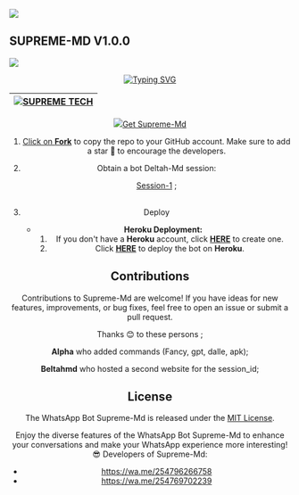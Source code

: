 <a><img src='https://i.imgur.com/LyHic3i.gif'/></a>
## SUPREME-MD V1.0.0 
<a><img src='https://i.imgur.com/LyHic3i.gif'/></a>

<div align="center">
<a href="https://git.io/typing-svg"><img src="https://readme-typing-svg.demolab.com?font=Black+Ops+One&size=50&pause=1000&color=1BAFBAFF&center=true&width=910&height=100&lines=SUPREME+MD;A+WHATSAPP+BOT;CREATED+BY+SUPREME+TECH" alt="Typing SVG" /></a>
  </p>
<div align="center">

| [![SUPREME TECH](https://telegra.ph/file/201479b521f3c8c245147.jpg?lenght=50width=50)](https://github.com/Deltahmd)|
|----|

<p align="center">
  <a href="#"><img src="http://readme-typing-svg.herokuapp.com?



## Get Supreme-Md

1. Click on **[Fork](https://github.com/Deltahmd/Deltah-Md/fork)** to copy the repo to your GitHub account. Make sure to add a star 🌟 to encourage the developers.

2. Obtain a bot Deltah-Md session: 

   [Session-1](https://deltahsession-7903ef2b4bb6.herokuapp.com/) ; <br><br>


4. Deploy
   - **Heroku Deployment:**
     1. If you don't have a **Heroku** account, click [**HERE**](https://id.heroku.com/login) to create one.
     2. Click [**HERE**](https://dashboard.heroku.com/new?template=https://github.com/Deltahmd/Deltah-Md) to deploy the bot on **Heroku**.

## Contributions

Contributions to Supreme-Md are welcome! If you have ideas for new features, improvements, or bug fixes, feel free to open an issue or submit a pull request. <br>

   Thanks 😊 to these persons ;

   **Alpha** who added commands (Fancy, gpt, dalle, apk); <br>

   **Beltahmd** who hosted a second website for the session_id;

## License

The WhatsApp Bot Supreme-Md is released under the [MIT License](https://opensource.org/licenses/MIT).

Enjoy the diverse features of the WhatsApp Bot Supreme-Md to enhance your conversations and make your WhatsApp experience more interesting!
😎 Developers of Supreme-Md:

- https://wa.me/254796266758
- https://wa.me/254769702239 

